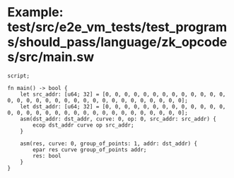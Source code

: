 # Example: test/src/e2e_vm_tests/test_programs/should_pass/language/zk_opcodes/src/main.sw

```sway
script;

fn main() -> bool {
    let src_addr: [u64; 32] = [0, 0, 0, 0, 0, 0, 0, 0, 0, 0, 0, 0, 0, 0, 0, 0, 0, 0, 0, 0, 0, 0, 0, 0, 0, 0, 0, 0, 0, 0, 0, 0];
    let dst_addr: [u64; 32] = [0, 0, 0, 0, 0, 0, 0, 0, 0, 0, 0, 0, 0, 0, 0, 0, 0, 0, 0, 0, 0, 0, 0, 0, 0, 0, 0, 0, 0, 0, 0, 0];
    asm(dst_addr: dst_addr, curve: 0, op: 0, src_addr: src_addr) {
        ecop dst_addr curve op src_addr;
    }

    asm(res, curve: 0, group_of_points: 1, addr: dst_addr) {
        epar res curve group_of_points addr;
        res: bool
    }
}

```
